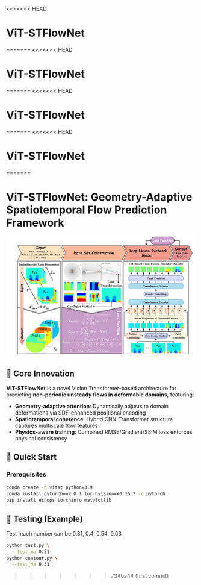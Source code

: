 <<<<<<< HEAD
# ViT-STFlowNet
=======
<<<<<<< HEAD
# ViT-STFlowNet
=======
<<<<<<< HEAD
# ViT-STFlowNet
=======
<<<<<<< HEAD
# ViT-STFlowNet
=======
# ViT-STFlowNet: Geometry-Adaptive Spatiotemporal Flow Prediction Framework

![Framework Overview](doc/ViT_STFlowNet.png)

## 📌 Core Innovation
**ViT-STFlowNet** is a novel Vision Transformer-based architecture for predicting **non-periodic unsteady flows in deformable domains**, featuring:
- **Geometry-adaptive attention**: Dynamically adjusts to domain deformations via SDF-enhanced positional encoding
- **Spatiotemporal coherence**: Hybrid CNN-Transformer structure captures multiscale flow features
- **Physics-aware training**: Combined RMSE/Gradient/SSIM loss enforces physical consistency

## 🚀 Quick Start
### Prerequisites
```bash
conda create -n vitst python=3.9
conda install pytorch==2.0.1 torchvision==0.15.2 -c pytorch
pip install einops torchinfo matplotlib
```

## 🚀 Testing (Example)
Test mach number can be 0.31, 0.4, 0.54, 0.63
```bash
python test.py \
  --test_ma 0.31
python contour.py \
  --test_ma 0.31
```

>>>>>>> 7340a44 (first commit)
